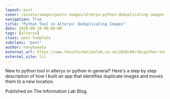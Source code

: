 ```yaml
---
layout: post
cover: /assets/images/posts-images/alteryx-python-deduplicating-images.png
navigation: True
title: "Python Tool in Alteryx: Deduplicating Images"
date: 2020-08-10 00:00:00
tags: [alteryx]
class: post-template
subclass: "post"
author: hanykowska
external_url: https://www.theinformationlab.co.uk/2020/08/10/python-tool-in-alteryx-deduplicating-images/
external_site: til
---
```


New to python tool in alteryx or python in general? Here's a step by step description of how I built an app that identifies duplicate images and moves them to a new location.

Published on The Information Lab Blog.

